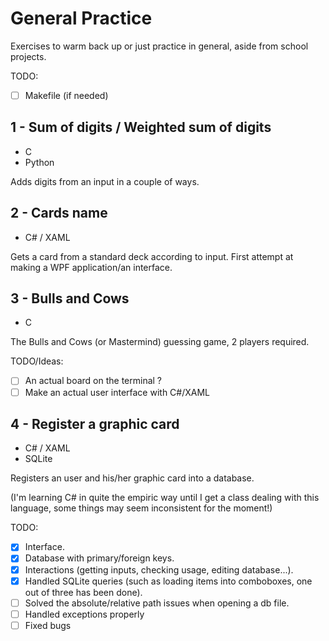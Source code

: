 # General Practice
Exercises to warm back up or just practice in general, aside from school projects.

TODO:
- [ ] Makefile (if needed)

## 1 - Sum of digits / Weighted sum of digits
- C
- Python

Adds digits from an input in a couple of ways.
## 2 - Cards name
- C# / XAML

Gets a card from a standard deck according to input. First attempt at making a WPF application/an interface.

## 3 - Bulls and Cows
- C

The Bulls and Cows (or Mastermind) guessing game, 2 players required.

TODO/Ideas:

- [ ] An actual board on the terminal ?
- [ ] Make an actual user interface with C#/XAML

## 4 - Register a graphic card
- C# / XAML
- SQLite

Registers an user and his/her graphic card into a database.

(I'm learning C# in quite the empiric way until I get a class dealing with this language, some things may seem inconsistent for the moment!)

TODO:
- [x] Interface.
- [x] Database with primary/foreign keys.
- [x] Interactions (getting inputs, checking usage, editing database...).
- [x] Handled SQLite queries (such as loading items into comboboxes, one out of three has been done).
- [ ] Solved the absolute/relative path issues when opening a db file.
- [ ] Handled exceptions properly
- [ ] Fixed bugs
